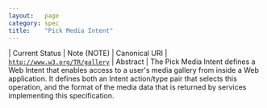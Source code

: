```yaml
---
layout:   page
category: spec
title:    "Pick Media Intent"
---
```


| Current Status | Note (NOTE)
| Canonical URI | [`http://www.w3.org/TR/gallery`](http://www.w3.org/TR/gallery)
| Abstract | The Pick Media Intent defines a Web Intent that enables access to a user's media gallery from inside a Web application. It defines both an Intent action/type pair that selects this operation, and the format of the media data that is returned by services implementing this specification. 